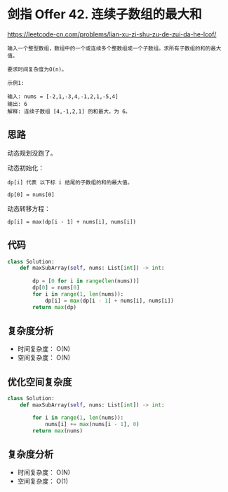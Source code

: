 剑指 Offer 42. 连续子数组的最大和
====
https://leetcode-cn.com/problems/lian-xu-zi-shu-zu-de-zui-da-he-lcof/
```
输入一个整型数组，数组中的一个或连续多个整数组成一个子数组。求所有子数组的和的最大值。

要求时间复杂度为O(n)。

示例1:

输入: nums = [-2,1,-3,4,-1,2,1,-5,4]
输出: 6
解释: 连续子数组 [4,-1,2,1] 的和最大，为 6。
```
## 思路

动态规划没跑了。

动态初始化：

	dp[i] 代表 以下标 i 结尾的子数组的和的最大值。

	dp[0] = nums[0]

动态转移方程：

	dp[i] = max(dp[i - 1] + nums[i], nums[i])
					

## 代码
```python
class Solution:
    def maxSubArray(self, nums: List[int]) -> int:
        
        dp = [0 for i in range(len(nums))]
        dp[0] = nums[0]
        for i in range(1, len(nums)):
            dp[i] = max(dp[i - 1] + nums[i], nums[i])
        return max(dp)
```

## 复杂度分析
- 时间复杂度： O(N)
- 空间复杂度： O(N)

## 优化空间复杂度

```python
class Solution:
    def maxSubArray(self, nums: List[int]) -> int:

        for i in range(1, len(nums)):
            nums[i] += max(nums[i - 1], 0)
        return max(nums)
```

## 复杂度分析
- 时间复杂度： O(N)
- 空间复杂度： O(1)
